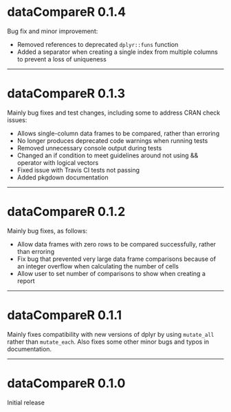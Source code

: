 # dataCompareR 0.1.4

Bug fix and minor improvement:

- Removed references to deprecated `dplyr::funs` function
- Added a separator when creating a single index from multiple columns to prevent a loss of uniqueness

---

# dataCompareR 0.1.3

Mainly bug fixes and test changes, including some to address CRAN check issues:

- Allows single-column data frames to be compared, rather than erroring
- No longer produces deprecated code warnings when running tests
- Removed unnecessary console output during tests
- Changed an if condition to meet guidelines around not using && operator with logical vectors
- Fixed issue with Travis CI tests not passing
- Added pkgdown documentation

---

# dataCompareR 0.1.2

Mainly bug fixes, as follows:

- Allow data frames with zero rows to be compared successfully, rather than erroring
- Fix bug that prevented very large data frame comparisons because of an integer overflow when calculating the number of cells
- Allow user to set number of comparisons to show when creating a report

---

# dataCompareR 0.1.1

Mainly fixes compatibility with new versions of dplyr by using `mutate_all` rather than `mutate_each`. Also fixes some other minor bugs and typos in documentation. 

---

# dataCompareR 0.1.0

Initial release

